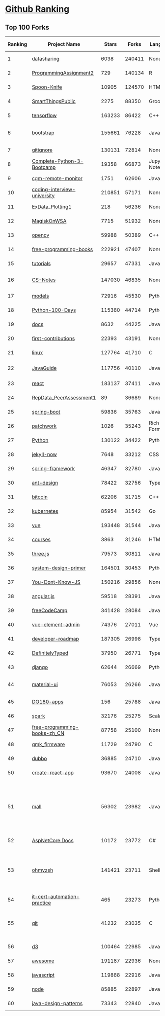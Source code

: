 [Github Ranking](../README.md)
==========

## Top 100 Forks

| Ranking | Project Name | Stars | Forks | Language | Open Issues | Description | Last Commit |
| ------- | ------------ | ----- | ----- | -------- | ----------- | ----------- | ----------- |
| 1 | [datasharing](https://github.com/jtleek/datasharing) | 6038 | 240411 | None | 282 | The Leek group guide to data sharing  | 2022-02-14T10:24:27Z |
| 2 | [ProgrammingAssignment2](https://github.com/rdpeng/ProgrammingAssignment2) | 729 | 140134 | R | 178 | Repository for Programming Assignment 2 for R Programming on Coursera | 2022-03-01T09:25:40Z |
| 3 | [Spoon-Knife](https://github.com/octocat/Spoon-Knife) | 10905 | 124570 | HTML | 1385 | This repo is for demonstration purposes only. | 2022-03-02T01:37:37Z |
| 4 | [SmartThingsPublic](https://github.com/SmartThingsCommunity/SmartThingsPublic) | 2275 | 88350 | Groovy | 58 | SmartThings open-source DeviceTypeHandlers and SmartApps code | 2022-03-01T19:38:46Z |
| 5 | [tensorflow](https://github.com/tensorflow/tensorflow) | 163233 | 86422 | C++ | 2335 | An Open Source Machine Learning Framework for Everyone | 2022-03-02T02:39:40Z |
| 6 | [bootstrap](https://github.com/twbs/bootstrap) | 155661 | 76228 | JavaScript | 305 | The most popular HTML, CSS, and JavaScript framework for developing responsive, mobile first projects on the web. | 2022-03-02T01:23:49Z |
| 7 | [gitignore](https://github.com/github/gitignore) | 130131 | 72814 | None | 0 | A collection of useful .gitignore templates | 2022-03-01T15:42:09Z |
| 8 | [Complete-Python-3-Bootcamp](https://github.com/Pierian-Data/Complete-Python-3-Bootcamp) | 19358 | 66873 | Jupyter Notebook | 58 | Course Files for Complete Python 3 Bootcamp Course on Udemy | 2022-02-23T03:52:56Z |
| 9 | [cgm-remote-monitor](https://github.com/nightscout/cgm-remote-monitor) | 1751 | 62606 | JavaScript | 114 | nightscout web monitor | 2022-02-28T22:41:21Z |
| 10 | [coding-interview-university](https://github.com/jwasham/coding-interview-university) | 210851 | 57171 | None | 37 | A complete computer science study plan to become a software engineer. | 2022-02-28T16:52:47Z |
| 11 | [ExData_Plotting1](https://github.com/rdpeng/ExData_Plotting1) | 218 | 56236 | None | 75 | Plotting Assignment 1 for Exploratory Data Analysis | 2022-02-07T21:30:45Z |
| 12 | [MagiskOnWSA](https://github.com/LSPosed/MagiskOnWSA) | 7715 | 51932 | None | 0 | Integrate Magisk root and Google Apps (OpenGApps) into WSA (Windows Subsystem for Android) | 2022-02-22T19:27:33Z |
| 13 | [opencv](https://github.com/opencv/opencv) | 59988 | 50389 | C++ | 1962 | Open Source Computer Vision Library | 2022-03-02T00:12:31Z |
| 14 | [free-programming-books](https://github.com/EbookFoundation/free-programming-books) | 222921 | 47407 | None | 25 | :books: Freely available programming books | 2022-02-28T19:18:57Z |
| 15 | [tutorials](https://github.com/eugenp/tutorials) | 29657 | 47331 | Java | 31 | Just Announced - "Learn Spring Security OAuth":  | 2022-03-01T20:22:41Z |
| 16 | [CS-Notes](https://github.com/CyC2018/CS-Notes) | 147030 | 46835 | None | 102 | :books: 技术面试必备基础知识、Leetcode、计算机操作系统、计算机网络、系统设计 | 2022-03-01T03:16:50Z |
| 17 | [models](https://github.com/tensorflow/models) | 72916 | 45530 | Python | 1129 | Models and examples built with TensorFlow | 2022-03-02T01:52:42Z |
| 18 | [Python-100-Days](https://github.com/jackfrued/Python-100-Days) | 115380 | 44714 | Python | 449 | Python - 100天从新手到大师 | 2022-02-16T11:48:58Z |
| 19 | [docs](https://github.com/github/docs) | 8632 | 44225 | JavaScript | 108 | The open-source repo for docs.github.com | 2022-03-02T02:45:35Z |
| 20 | [first-contributions](https://github.com/firstcontributions/first-contributions) | 22393 | 43191 | None | 64 | 🚀✨ Help beginners to contribute to open source projects | 2022-03-02T02:45:00Z |
| 21 | [linux](https://github.com/torvalds/linux) | 127764 | 41710 | C | 0 | Linux kernel source tree | 2022-03-01T21:22:20Z |
| 22 | [JavaGuide](https://github.com/Snailclimb/JavaGuide) | 117756 | 40110 | Java | 64 | 「Java学习+面试指南」一份涵盖大部分 Java 程序员所需要掌握的核心知识。准备 Java 面试，首选 JavaGuide！ | 2022-03-01T10:16:59Z |
| 23 | [react](https://github.com/facebook/react) | 183137 | 37411 | JavaScript | 723 | A declarative, efficient, and flexible JavaScript library for building user interfaces. | 2022-03-02T02:07:58Z |
| 24 | [RepData_PeerAssessment1](https://github.com/rdpeng/RepData_PeerAssessment1) | 89 | 36689 | None | 6 | Peer Assessment 1 for Reproducible Research | 2022-01-16T03:30:16Z |
| 25 | [spring-boot](https://github.com/spring-projects/spring-boot) | 59836 | 35763 | Java | 552 | Spring Boot | 2022-03-01T20:13:41Z |
| 26 | [patchwork](https://github.com/jlord/patchwork) | 1026 | 35243 | Rich Text Format | 17 | All the Git-it Workshop completers!  | 2022-03-02T02:40:36Z |
| 27 | [Python](https://github.com/TheAlgorithms/Python) | 130122 | 34422 | Python | 29 | All Algorithms implemented in Python | 2022-03-01T14:32:45Z |
| 28 | [jekyll-now](https://github.com/barryclark/jekyll-now) | 7648 | 33212 | CSS | 137 | Build a Jekyll blog in minutes, without touching the command line. | 2022-02-25T20:15:06Z |
| 29 | [spring-framework](https://github.com/spring-projects/spring-framework) | 46347 | 32780 | Java | 1098 | Spring Framework | 2022-03-01T18:11:12Z |
| 30 | [ant-design](https://github.com/ant-design/ant-design) | 78422 | 32756 | TypeScript | 753 | An enterprise-class UI design language and React UI library | 2022-03-02T02:10:29Z |
| 31 | [bitcoin](https://github.com/bitcoin/bitcoin) | 62206 | 31715 | C++ | 608 | Bitcoin Core integration/staging tree | 2022-03-01T22:01:30Z |
| 32 | [kubernetes](https://github.com/kubernetes/kubernetes) | 85954 | 31542 | Go | 1617 | Production-Grade Container Scheduling and Management | 2022-03-02T02:55:28Z |
| 33 | [vue](https://github.com/vuejs/vue) | 193448 | 31544 | JavaScript | 327 | 🖖 Vue.js is a progressive, incrementally-adoptable JavaScript framework for building UI on the web. | 2022-03-01T12:24:39Z |
| 34 | [courses](https://github.com/DataScienceSpecialization/courses) | 3863 | 31246 | HTML | 24 | Course materials for the Data Science Specialization: https://www.coursera.org/specialization/jhudatascience/1 | 2021-03-30T06:51:57Z |
| 35 | [three.js](https://github.com/mrdoob/three.js) | 79573 | 30811 | JavaScript | 341 | JavaScript 3D Library. | 2022-03-01T19:16:59Z |
| 36 | [system-design-primer](https://github.com/donnemartin/system-design-primer) | 164501 | 30453 | Python | 145 | Learn how to design large-scale systems. Prep for the system design interview.  Includes Anki flashcards. | 2022-02-20T05:59:52Z |
| 37 | [You-Dont-Know-JS](https://github.com/getify/You-Dont-Know-JS) | 150216 | 29856 | None | 85 | A book series on JavaScript. @YDKJS on twitter. | 2022-02-17T18:32:38Z |
| 38 | [angular.js](https://github.com/angular/angular.js) | 59518 | 28391 | JavaScript | 391 | AngularJS - HTML enhanced for web apps! | 2022-02-09T23:27:31Z |
| 39 | [freeCodeCamp](https://github.com/freeCodeCamp/freeCodeCamp) | 341428 | 28084 | JavaScript | 125 | freeCodeCamp.org's open-source codebase and curriculum. Learn to code for free. | 2022-03-02T00:47:49Z |
| 40 | [vue-element-admin](https://github.com/PanJiaChen/vue-element-admin) | 74376 | 27011 | Vue | 1060 | :tada: A magical vue admin                                                                https://panjiachen.github.io/vue-element-admin | 2022-02-24T02:38:27Z |
| 41 | [developer-roadmap](https://github.com/kamranahmedse/developer-roadmap) | 187305 | 26998 | TypeScript | 97 | Roadmap to becoming a developer in 2022 | 2022-03-01T09:51:33Z |
| 42 | [DefinitelyTyped](https://github.com/DefinitelyTyped/DefinitelyTyped) | 37950 | 26771 | TypeScript | 550 | The repository for high quality TypeScript type definitions. | 2022-03-02T01:33:28Z |
| 43 | [django](https://github.com/django/django) | 62644 | 26669 | Python | 0 | The Web framework for perfectionists with deadlines. | 2022-03-01T17:34:03Z |
| 44 | [material-ui](https://github.com/mui/material-ui) | 76053 | 26266 | JavaScript | 884 | MUI Core (formerly Material UI) is the React UI library you always wanted. Follow your own design system, or start with Material Design. | 2022-03-02T02:25:48Z |
| 45 | [DO180-apps](https://github.com/RedHatTraining/DO180-apps) | 156 | 25788 | JavaScript | 1 | DO180 Repository for Sample Applications | 2022-02-16T13:25:40Z |
| 46 | [spark](https://github.com/apache/spark) | 32176 | 25275 | Scala | 0 | Apache Spark - A unified analytics engine for large-scale data processing | 2022-03-02T02:54:28Z |
| 47 | [free-programming-books-zh_CN](https://github.com/justjavac/free-programming-books-zh_CN) | 87758 | 25100 | None | 0 | :books: 免费的计算机编程类中文书籍，欢迎投稿 | 2022-02-16T16:11:05Z |
| 48 | [qmk_firmware](https://github.com/qmk/qmk_firmware) | 11729 | 24790 | C | 462 | Open-source keyboard firmware for Atmel AVR and Arm USB families | 2022-03-02T01:33:51Z |
| 49 | [dubbo](https://github.com/apache/dubbo) | 36885 | 24710 | Java | 348 | Apache Dubbo is a high-performance, java based, open source RPC framework. | 2022-03-01T08:14:20Z |
| 50 | [create-react-app](https://github.com/facebook/create-react-app) | 93670 | 24008 | JavaScript | 1208 | Set up a modern web app by running one command. | 2022-02-28T08:28:27Z |
| 51 | [mall](https://github.com/macrozheng/mall) | 56302 | 23982 | Java | 20 | mall项目是一套电商系统，包括前台商城系统及后台管理系统，基于SpringBoot+MyBatis实现，采用Docker容器化部署。 前台商城系统包含首页门户、商品推荐、商品搜索、商品展示、购物车、订单流程、会员中心、客户服务、帮助中心等模块。 后台管理系统包含商品管理、订单管理、会员管理、促销管理、运营管理、内容管理、统计报表、财务管理、权限管理、设置等模块。 | 2022-03-01T02:44:28Z |
| 52 | [AspNetCore.Docs](https://github.com/dotnet/AspNetCore.Docs) | 10172 | 23772 | C# | 566 | Documentation for ASP.NET Core | 2022-03-02T02:59:39Z |
| 53 | [ohmyzsh](https://github.com/ohmyzsh/ohmyzsh) | 141421 | 23711 | Shell | 176 | 🙃   A delightful community-driven (with 2,000+ contributors) framework for managing your zsh configuration. Includes 300+ optional plugins (rails, git, macOS, hub, docker, homebrew, node, php, python, etc), 140+ themes to spice up your morning, and an auto-update tool so that makes it easy to keep up with the latest updates from the community. | 2022-03-01T13:37:27Z |
| 54 | [it-cert-automation-practice](https://github.com/google/it-cert-automation-practice) | 465 | 23273 | Python | 41 | Google IT Automation with Python Professional Certificate - Practice files | 2022-03-02T02:53:22Z |
| 55 | [git](https://github.com/git/git) | 41232 | 23035 | C | 0 | Git Source Code Mirror - This is a publish-only repository but pull requests can be turned into patches to the mailing list via GitGitGadget (https://gitgitgadget.github.io/). Please follow Documentation/SubmittingPatches procedure for any of your improvements. | 2022-03-01T22:56:28Z |
| 56 | [d3](https://github.com/d3/d3) | 100464 | 22985 | JavaScript | 3 | Bring data to life with SVG, Canvas and HTML. :bar_chart::chart_with_upwards_trend::tada: | 2022-02-17T04:45:53Z |
| 57 | [awesome](https://github.com/sindresorhus/awesome) | 191187 | 22936 | None | 21 | 😎 Awesome lists about all kinds of interesting topics | 2022-02-27T08:48:06Z |
| 58 | [javascript](https://github.com/airbnb/javascript) | 119888 | 22916 | JavaScript | 90 | JavaScript Style Guide | 2022-03-01T10:44:01Z |
| 59 | [node](https://github.com/nodejs/node) | 85885 | 22897 | JavaScript | 1324 | Node.js JavaScript runtime :sparkles::turtle::rocket::sparkles: | 2022-03-01T21:55:03Z |
| 60 | [java-design-patterns](https://github.com/iluwatar/java-design-patterns) | 73343 | 22840 | Java | 220 | Design patterns implemented in Java | 2022-02-27T04:32:15Z |

